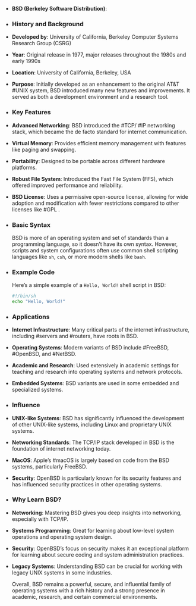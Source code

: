 - **BSD (Berkeley Software Distribution)**:
- ### **History and Background**
- **Developed by**: University of California, Berkeley Computer Systems Research Group (CSRG)
- **Year**: Original release in 1977, major releases throughout the 1980s and early 1990s
- **Location**: University of California, Berkeley, USA
- **Purpose**: Initially developed as an enhancement to the original AT&T #UNIX system, BSD introduced many new features and improvements. It served as both a development environment and a research tool.
- ### **Key Features**
- **Advanced Networking**: BSD introduced the #TCP/ #IP networking stack, which became the de facto standard for internet communication.
- **Virtual Memory**: Provides efficient memory management with features like paging and swapping.
- **Portability**: Designed to be portable across different hardware platforms.
- **Robust File System**: Introduced the Fast File System (FFS), which offered improved performance and reliability.
- **BSD License**: Uses a permissive open-source license, allowing for wide adoption and modification with fewer restrictions compared to other licenses like #GPL .
- ### **Basic Syntax**
  
  BSD is more of an operating system and set of standards than a programming language, so it doesn’t have its own syntax. However, scripts and system configurations often use common shell scripting languages like `sh`, `csh`, or more modern shells like `bash`.
- ### **Example Code**
  
  Here’s a simple example of a `Hello, World!` shell script in BSD:
  
  ```sh
  #!/bin/sh
  echo "Hello, World!"
  ```
- ### **Applications**
- **Internet Infrastructure**: Many critical parts of the internet infrastructure, including #servers and #routers, have roots in BSD.
- **Operating Systems**: Modern variants of BSD include #FreeBSD, #OpenBSD, and #NetBSD.
- **Academic and Research**: Used extensively in academic settings for teaching and research into operating systems and network protocols.
- **Embedded Systems**: BSD variants are used in some embedded and specialized systems.
- ### **Influence**
- **UNIX-like Systems**: BSD has significantly influenced the development of other UNIX-like systems, including Linux and proprietary UNIX systems.
- **Networking Standards**: The TCP/IP stack developed in BSD is the foundation of internet networking today.
- **MacOS**: Apple’s #macOS is largely based on code from the BSD systems, particularly FreeBSD.
- **Security**: OpenBSD is particularly known for its security features and has influenced security practices in other operating systems.
- ### **Why Learn BSD?**
- **Networking**: Mastering BSD gives you deep insights into networking, especially with TCP/IP.
- **Systems Programming**: Great for learning about low-level system operations and operating system design.
- **Security**: OpenBSD’s focus on security makes it an exceptional platform for learning about secure coding and system administration practices.
- **Legacy Systems**: Understanding BSD can be crucial for working with legacy UNIX systems in some industries.
  
  Overall, BSD remains a powerful, secure, and influential family of operating systems with a rich history and a strong presence in academic, research, and certain commercial environments.